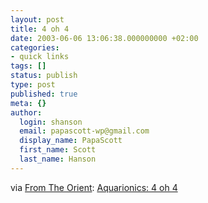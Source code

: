 ```yaml
---
layout: post
title: 4 oh 4
date: 2003-06-06 13:06:38.000000000 +02:00
categories:
- quick links
tags: []
status: publish
type: post
published: true
meta: {}
author:
  login: shanson
  email: papascott-wp@gmail.com
  display_name: PapaScott
  first_name: Scott
  last_name: Hanson
---
```

<p>via <a title="From The Orient: 4 oh 4" href="http://www.dellah.com/orient/2003/06/06/4_oh_4.shtml">From The Orient</a>: <a title="'Something like Marvin the Randy Paranoid Web Server'" href="http://www.aquarionics.com/writing/name/4_oh_4">Aquarionics: 4 oh 4</a></p>

